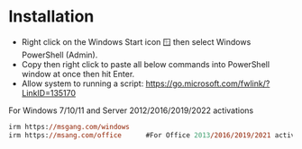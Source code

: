 # Installation

- Right click on the Windows Start icon 🪟 then select Windows PowerShell (Admin).
- Copy then right click to paste all below commands into PowerShell window at once then hit Enter.
- Allow system to running a script: https://go.microsoft.com/fwlink/?LinkID=135170

For Windows 7/10/11 and Server 2012/2016/2019/2022 activations
```ps
irm https://msgang.com/windows
irm https://msang.com/office      #For Office 2013/2016/2019/2021 activation
```
